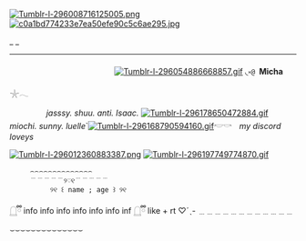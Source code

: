 [![Tumblr-l-296008716125005.png](https://i.postimg.cc/Bnf1rxqB/Tumblr-l-296008716125005.png)](https://postimg.cc/0bZQmKKz)[![c0a1bd774233e7ea50efe90c5c6ae295.jpg](https://i.postimg.cc/RCb5FRyn/c0a1bd774233e7ea50efe90c5c6ae295.jpg)](https://postimg.cc/V5MHZjYY)

_ _              

** **
ㅤㅤㅤㅤㅤㅤㅤㅤㅤㅤㅤㅤㅤㅤ [![Tumblr-l-296054886668857.gif](https://i.postimg.cc/Pf2Hshdj/Tumblr-l-296054886668857.gif)](https://postimg.cc/XXGmdRZH)         ◟༝`@ `__Micha__ 𓇼𓂃
 
 ㅤㅤㅤㅤㅤ*jasssy. shuu. anti. Isaac.*  [![Tumblr-l-296178650472884.gif](https://i.postimg.cc/6Qg0G8rj/Tumblr-l-296178650472884.gif)](https://postimg.cc/cK7Yp45w) *miochi. sunny. luelle*`[![Tumblr-l-296168790594160.gif](https://i.postimg.cc/FKMyH2mY/Tumblr-l-296168790594160.gif)](https://postimg.cc/DWcJCpSh)𓎢𓎡ㅤ*my discord loveys*

[![Tumblr-l-296012360883387.png](https://i.postimg.cc/jqXMMStx/Tumblr-l-296012360883387.png)](https://postimg.cc/c6v7HZv2)
[![Tumblr-l-296197749774870.gif](https://i.postimg.cc/Y95ZHpbd/Tumblr-l-296197749774870.gif)](https://postimg.cc/dk94RKMC)‍

         ⌢⌢⌢⌢⌢⌢⌢⌢⌢⌢⌢⌢⌢⌢
         ﹉﹉﹉﹉﹉୨♡୧﹉﹉﹉﹉﹉
              ୨୧ ꒰ name ; age ꒱ ୨୧
  𓉸ྀི info info info info info info inf 𓉸ྀི 
                       like + rt  ♡ˊˎ-
         ﹍﹍﹍﹍﹍﹍﹍﹍﹍﹍﹍﹍
         ⌣⌣⌣⌣⌣⌣⌣⌣⌣⌣⌣⌣⌣⌣

‍